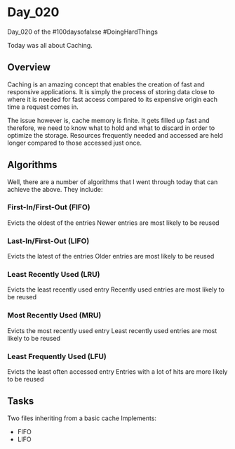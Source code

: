 # Day_020

Day_020 of the #100daysofalxse #DoingHardThings

Today was all about Caching.

## Overview
Caching is an amazing concept that enables the creation of fast and responsive applications. It is simply the process of storing data close to where it is needed for fast access compared to its expensive origin each time a request comes in. 

The issue however is, cache memory is finite. It gets filled up fast and therefore, we need to know what to hold and what to discard in order to optimize the storage. Resources frequently needed and accessed are held longer compared to those accessed just once.

## Algorithms
Well, there are a number of algorithms that I went through today that can achieve the above. They include:

### First-In/First-Out (FIFO)
Evicts the oldest of the entries
Newer entries are most likely to be reused

### Last-In/First-Out (LIFO)
Evicts the latest of the entries
Older entries are most likely to be reused

### Least Recently Used (LRU)
Evicts the least recently used entry
Recently used entries are most likely to be reused

### Most Recently Used (MRU)
Evicts the most recently used entry
Least recently used entries are most likely to be reused

### Least Frequently Used (LFU)
Evicts the least often accessed entry
Entries with a lot of hits are more likely to be reused


## Tasks
Two files inheriting from a basic cache
Implements:
- FIFO
- LIFO